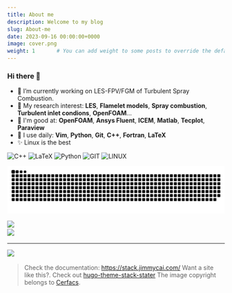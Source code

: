 ```yaml
---
title: About me
description: Welcome to my blog
slug: About-me
date: 2023-09-16 00:00:00+0000
image: cover.png
weight: 1       # You can add weight to some posts to override the default sorting (date descending)
---
```

### Hi there 👋

- 🔭 I’m currently working on LES-FPV/FGM of Turbulent Spray Combustion.
- 🌱 My research interest: **LES**, **Flamelet models**, **Spray combustion**, **Turbulent inlet condions**, **OpenFOAM**...
- :floppy_disk: I'm good at: **OpenFOAM**, **Ansys Fluent**, **ICEM**, **Matlab**, **Tecplot**, **Paraview**
- 👯 I use daily: **Vim**, **Python**, **Git**, **C++**, **Fortran**, **LaTeX**
- :sparkles: Linux is the best

![C++](https://img.shields.io/badge/c++-%2300599C.svg?style=for-the-badge&logo=c%2B%2B&logoColor=white) ![LaTeX](https://img.shields.io/badge/latex-%23008080.svg?style=for-the-badge&logo=LaTeX&logoColor=white) ![Python](https://img.shields.io/badge/python-3670A0?style=for-the-badge&logo=python&logoColor=ffdd54) ![GIT](https://img.shields.io/badge/Git-fc6d26?style=for-the-badge&logo=git&logoColor=white) ![LINUX](https://img.shields.io/badge/Linux-FCC624?style=for-the-badge&logo=linux&logoColor=black)

![github contribution grid snake animation](https://raw.githubusercontent.com/TimoLin/TimoLin/output/github-contribution-grid-snake.svg)

![](https://github-readme-stats.vercel.app/api?username=TimoLin&theme=buefy&hide_border=false&include_all_commits=true&count_private=true)<br/>
![](https://github-readme-stats.vercel.app/api/top-langs/?username=TimoLin&theme=buefy&hide_border=false&include_all_commits=true&count_private=true&layout=compact)

---
[![](https://visitcount.itsvg.in/api?id=TimoLin&icon=0&color=0)](https://visitcount.itsvg.in)

<!-- Proudly created with GPRM ( https://gprm.itsvg.in ) -->

> Check the documentation: https://stack.jimmycai.com/ Want a site like this?. Check out [hugo-theme-stack-stater](https://github.com/CaiJimmy/hugo-theme-stack-starter)
> The image copyright belongs to [Cerfacs](https://www.cerfacs.fr/avbp7x/).
